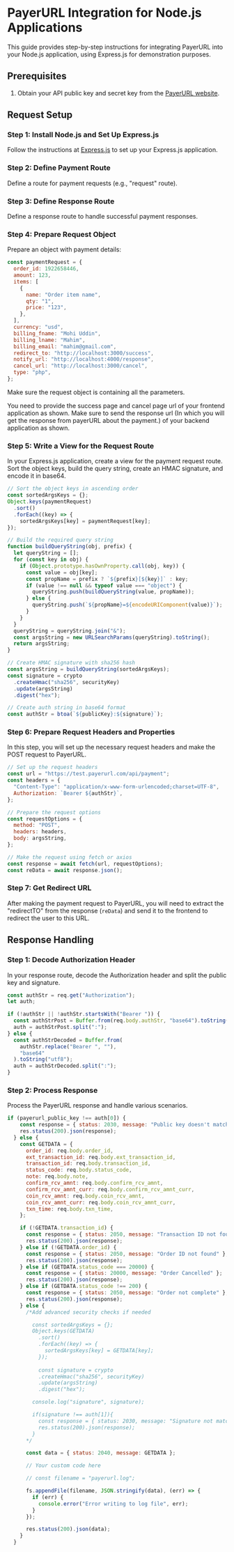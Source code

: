 # PayerURL Integration for Node.js Applications

This guide provides step-by-step instructions for integrating PayerURL into your Node.js application, using Express.js for demonstration purposes.

## Prerequisites

1. Obtain your API public key and secret key from the [PayerURL website]([https://www.payerurl.com](https://dashboard.payerurl.com/)).

## Request Setup

### Step 1: Install Node.js and Set Up Express.js

Follow the instructions at [Express.js](https://expressjs.com/) to set up your Express.js application.

### Step 2: Define Payment Route

Define a route for payment requests (e.g., "request" route).

### Step 3: Define Response Route

Define a response route to handle successful payment responses.

### Step 4: Prepare Request Object

Prepare an object with payment details:

```javascript
const paymentRequest = {
  order_id: 1922658446,
  amount: 123,
  items: [
    {
      name: "Order item name",
      qty: "1",
      price: "123",
    },
  ],
  currency: "usd",
  billing_fname: "Mohi Uddin",
  billing_lname: "Mahim",
  billing_email: "mahim@gmail.com",
  redirect_to: "http://localhost:3000/success",
  notify_url: "http://localhost:4000/response",
  cancel_url: "http://localhost:3000/cancel",
  type: "php",
};
```

Make sure the request object is containing all the parameters.
			 
You need to provide the success page and cancel page url of your frontend application as shown.
Make sure to send the response url (In which you will get the response from payerURL about the payment.) of your backend application as shown.

### Step 5: Write a View for the Request Route

In your Express.js application, create a view for the payment request route. Sort the object keys, build the query string, create an HMAC signature, and encode it in base64.

```javascript
// Sort the object keys in ascending order
const sortedArgsKeys = {};
Object.keys(paymentRequest)
  .sort()
  .forEach((key) => {
    sortedArgsKeys[key] = paymentRequest[key];
});

// Build the required query string
function buildQueryString(obj, prefix) {
  let queryString = [];
  for (const key in obj) {
    if (Object.prototype.hasOwnProperty.call(obj, key)) {
      const value = obj[key];
      const propName = prefix ? `${prefix}[${key}]` : key;
      if (value !== null && typeof value === "object") {
        queryString.push(buildQueryString(value, propName));
      } else {
        queryString.push(`${propName}=${encodeURIComponent(value)}`);
      }
    }
  }
  queryString = queryString.join("&");
  const argsString = new URLSearchParams(queryString).toString();
  return argsString;
}

// Create HMAC signature with sha256 hash
const argsString = buildQueryString(sortedArgsKeys);
const signature = crypto
  .createHmac("sha256", securityKey)
  .update(argsString)
  .digest("hex");

// Create auth string in base64 format
const authStr = btoa(`${publicKey}:${signature}`);
```

### Step 6: Prepare Request Headers and Properties

In this step, you will set up the necessary request headers and make the POST request to PayerURL.

```javascript
// Set up the request headers
const url = "https://test.payerurl.com/api/payment";
const headers = {
  "Content-Type": "application/x-www-form-urlencoded;charset=UTF-8",
  Authorization: `Bearer ${authStr}`,
};

// Prepare the request options
const requestOptions = {
  method: "POST",
  headers: headers,
  body: argsString,
};

// Make the request using fetch or axios
const response = await fetch(url, requestOptions);
const reData = await response.json();
```

### Step 7: Get Redirect URL

After making the payment request to PayerURL, you will need to extract the "redirectTO" from the response (`reData`) and send it to the frontend to redirect the user to this URL.


## Response Handling

### Step 1: Decode Authorization Header

In your response route, decode the Authorization header and split the public key and signature.

```javascript
const authStr = req.get("Authorization");
let auth;

if (!authStr || !authStr.startsWith("Bearer ")) {
  const authStrPost = Buffer.from(req.body.authStr, "base64").toString("utf8");
  auth = authStrPost.split(":");
} else {
  const authStrDecoded = Buffer.from(
    authStr.replace("Bearer ", ""),
    "base64"
  ).toString("utf8");
  auth = authStrDecoded.split(":");
}
```

### Step 2: Process Response
Process the PayerURL response and handle various scenarios.

```javascript
if (payerurl_public_key !== auth[0]) {
    const response = { status: 2030, message: "Public key doesn't match" };
    res.status(200).json(response);
  } else {
    const GETDATA = {
      order_id: req.body.order_id,
      ext_transaction_id: req.body.ext_transaction_id,
      transaction_id: req.body.transaction_id,
      status_code: req.body.status_code,
      note: req.body.note,
      confirm_rcv_amnt: req.body.confirm_rcv_amnt,
      confirm_rcv_amnt_curr: req.body.confirm_rcv_amnt_curr,
      coin_rcv_amnt: req.body.coin_rcv_amnt,
      coin_rcv_amnt_curr: req.body.coin_rcv_amnt_curr,
      txn_time: req.body.txn_time,
    };

    if (!GETDATA.transaction_id) {
      const response = { status: 2050, message: "Transaction ID not found" };
      res.status(200).json(response);
    } else if (!GETDATA.order_id) {
      const response = { status: 2050, message: "Order ID not found" };
      res.status(200).json(response);
    } else if (GETDATA.status_code === 20000) {
      const response = { status: 20000, message: "Order Cancelled" };
      res.status(200).json(response);
    } else if (GETDATA.status_code !== 200) {
      const response = { status: 2050, message: "Order not complete" };
      res.status(200).json(response);
    } else {
      /*Add advanced security checks if needed

        const sortedArgsKeys = {};
        Object.keys(GETDATA)
          .sort()
          .forEach((key) => {
            sortedArgsKeys[key] = GETDATA[key];
          });
        
          const signature = crypto
          .createHmac("sha256", securityKey)
          .update(argsString)
          .digest("hex");

        console.log("signature", signature);

        if(signature !== auth[1]){
          const response = { status: 2030, message: "Signature not matched." };
          res.status(200).json(response);
        }
      */

      const data = { status: 2040, message: GETDATA };

      // Your custom code here

      // const filename = "payerurl.log";

      fs.appendFile(filename, JSON.stringify(data), (err) => {
        if (err) {
          console.error("Error writing to log file", err);
        }
      });

      res.status(200).json(data);
    }
  }
```

